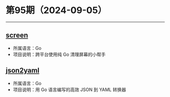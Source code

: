 # 第95期（2024-09-05）

---
## [screen](https://github.com/inancgumus/screen)
- 所属语言：Go
- 项目说明：跨平台使用纯 Go 清理屏幕的小帮手

## [json2yaml](https://github.com/itchyny/json2yaml)
- 所属语言：Go
- 项目说明：用 Go 语言编写的高效 JSON 到 YAML 转换器
